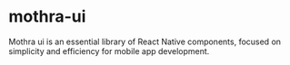# mothra-ui
 Mothra ui is an essential library of React Native components, focused on simplicity and efficiency for mobile app development.
